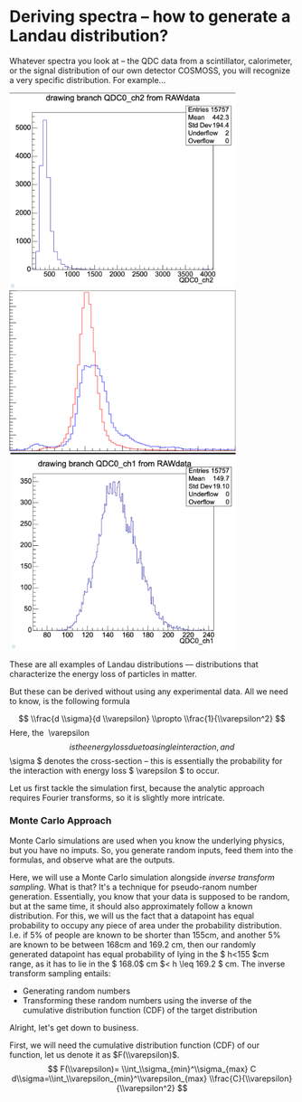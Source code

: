 # Deriving spectra – how to generate a Landau distribution?

Whatever spectra you look at – the QDC data from a scintillator, calorimeter, or the signal distribution of our own detector COSMOSS, you will recognize a very specific distribution. For example...

<img src="../articles/images/landau1.png" width="400px" height="auto">
<img src="../articles/images/landau2.png" width="400px" height="auto">
<img src="../articles/images/landau3.png" width="400px" height="auto">

These are all examples of Landau distributions –– distributions that characterize the energy loss of particles in matter.

But these can be derived without using any experimental data. All we need to know, is the following formula

$$ \\frac{d \\sigma}{d \\varepsilon} \\propto \\frac{1}{\\varepsilon^2} $$
Here, the  \\varepsilon $$ is the energy loss due to a single interaction, and $$ \\sigma $ denotes the cross-section – this is essentially the probability for the interaction with energy loss $ \\varepsilon $ to occur.

Let us first tackle the simulation first, because the analytic approach requires Fourier transforms, so it is slightly more intricate.

### Monte Carlo Approach

Monte Carlo simulations are used when you know the underlying physics, but you have no imputs. So, you generate random inputs, feed them into the formulas, and observe what are the outputs.

Here, we will use a Monte Carlo simulation alongside *inverse transform sampling*. What is that? 
It's a technique for pseudo-ranom number generation. Essentially, you know that your data is supposed to be random, but at the same time, it should also approximately follow a known distribution. For this, we will us the fact that a datapoint has equal probability to occupy any piece of area under the probability distribution. I.e. if 5% of people are known to be shorter than 155cm, and another 5% are known to be between 168cm and 169.2 cm, then our randomly generated datapoint has equal probability of lying in the $ h<155 $cm range, as it has to lie in the $ 168.0$ cm $< h \\leq 169.2 $ cm. 
The inverse transform sampling entails:
- Generating random numbers
- Transforming these random numbers using the inverse of the cumulative distribution function (CDF) of the target distribution

Alright, let's get down to business.

First, we will need the cumulative distribution function (CDF) of our function, let us denote it as $F(\\varepsilon)$.
$$ F(\\varepsilon)= \\int_\\sigma_{min}^\\sigma_{max} C d\\sigma=\\int_\\varepsilon_{min}^\\varepsilon_{max} \\frac{C}{\\varepsilon}{\\varepsilon^2} $$
